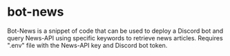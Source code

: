 # bot-news
 
Bot-News is a snippet of code that can be used to deploy a Discord bot and query News-API using specific keywords to retrieve news articles.
Requires ".env" file with the News-API key and Discord bot token.
